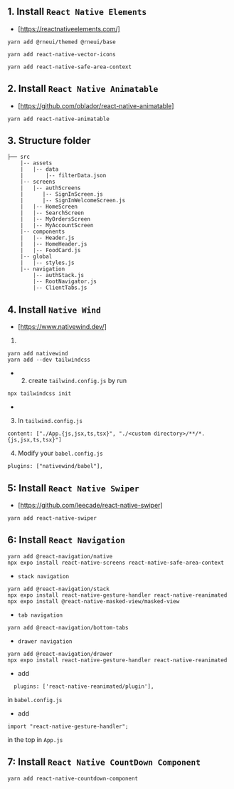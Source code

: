 ## 1. Install `React Native Elements`

- [https://reactnativeelements.com/]

```
yarn add @rneui/themed @rneui/base
```

```
yarn add react-native-vector-icons
```

```
yarn add react-native-safe-area-context
```

## 2. Install `React Native Animatable`

- [https://github.com/oblador/react-native-animatable]

```
yarn add react-native-animatable
```

## 3. Structure folder

```
├── src
    |-- assets
    |   |-- data
    |       |-- filterData.json
    |-- screens
    |   |-- authScreens
    |      |-- SignInScreen.js
    |      |-- SignInWelcomeScreen.js
    |   |-- HomeScreen
    |   |-- SearchScreen
    |   |-- MyOrdersScreen
    |   |-- MyAccountScreen
    |-- components
    |   |-- Header.js
    |   |-- HomeHeader.js
    |   |-- FoodCard.js
    |-- global
    |   |-- styles.js
    |-- navigation
        |-- authStack.js
        |-- RootNavigator.js
        |-- ClientTabs.js

```

## 4. Install `Native Wind`

- [https://www.nativewind.dev/]

1.

```
yarn add nativewind
yarn add --dev tailwindcss
```

- 2. create `tailwind.config.js` by run

```
npx tailwindcss init
```

-

3. In `tailwind.config.js`

```
content: ["./App.{js,jsx,ts,tsx}", "./<custom directory>/**/*.{js,jsx,ts,tsx}"]
```

4. Modify your `babel.config.js`

```
plugins: ["nativewind/babel"],
```

## 5: Install `React Native Swiper`

- [https://github.com/leecade/react-native-swiper]

```
yarn add react-native-swiper
```

## 6: Install `React Navigation`

```
yarn add @react-navigation/native
npx expo install react-native-screens react-native-safe-area-context
```

- `stack navigation`

```
yarn add @react-navigation/stack
npx expo install react-native-gesture-handler react-native-reanimated
npx expo install @react-native-masked-view/masked-view
```

- `tab navigation`

```
yarn add @react-navigation/bottom-tabs
```

- `drawer navigation`

```
yarn add @react-navigation/drawer
npx expo install react-native-gesture-handler react-native-reanimated

```

- add

```
  plugins: ['react-native-reanimated/plugin'],
```

in `babel.config.js`

- add

```
import "react-native-gesture-handler";
```

in the top in `App.js`

## 7: Install `React Native CountDown Component`

```
yarn add react-native-countdown-component
```
